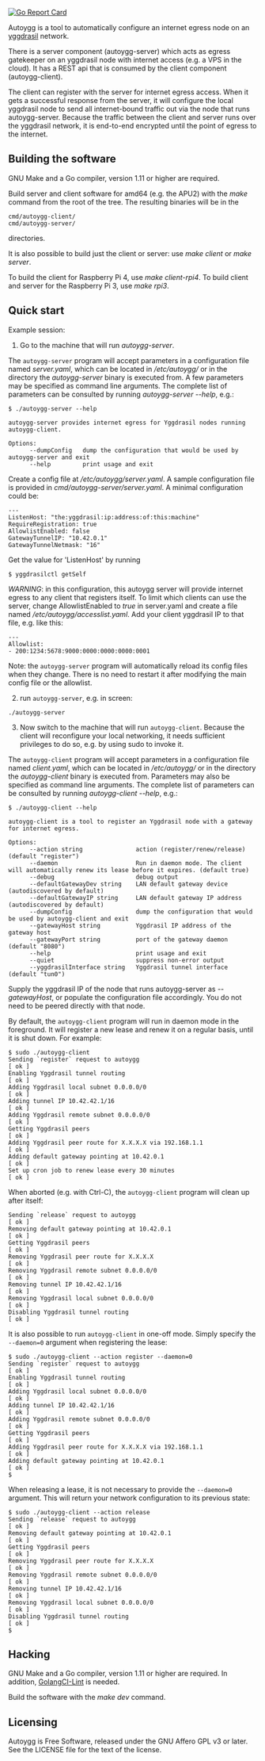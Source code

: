 
[![Go Report Card](https://goreportcard.com/badge/github.com/cure/autoygg)](https://goreportcard.com/report/github.com/cure/autoygg)

Autoygg is a tool to automatically configure an internet egress node on an
[yggdrasil](https://yggdrasil-network.github.io/) network.

There is a server component (autoygg-server) which acts as egress gatekeeper
on an yggdrasil node with internet access (e.g. a VPS in the cloud). It has a
REST api that is consumed by the client component (autoygg-client).

The client can register with the server for internet egress access. When it
gets a successful response from the server, it will configure the local
yggdrasil node to send all internet-bound traffic out via the node that runs
autoygg-server. Because the traffic between the client and server runs over the
yggdrasil network, it is end-to-end encrypted until the point of egress to the
internet.

## Building the software

GNU Make and a Go compiler, version 1.11 or higher are required.

Build server and client software for amd64 (e.g. the APU2) with the *make* command from the root of the tree. The resulting binaries will be in the

```
cmd/autoygg-client/
cmd/autoygg-server/
```

directories.

It is also possible to build just the client or server: use *make client* or *make server*.

To build the client for Raspberry Pi 4, use *make client-rpi4*. To build client and server for the Raspberry Pi 3, use *make rpi3*.

## Quick start

Example session:

1) Go to the machine that will run *autoygg-server*.

The `autoygg-server` program will accept parameters in a configuration file named *server.yaml*, which can be located in */etc/autoygg/* or in the directory the *autoygg-server* binary is executed from. A few parameters may be specified as command line arguments. The complete list of parameters can be consulted by running *autoygg-server --help*, e.g.:

```
$ ./autoygg-server --help

autoygg-server provides internet egress for Yggdrasil nodes running autoygg-client.

Options:
      --dumpConfig   dump the configuration that would be used by autoygg-server and exit
      --help         print usage and exit
```

Create a config file at */etc/autoygg/server.yaml*. A sample configuration file is provided in *cmd/autoygg-server/server.yaml*. A minimal configuration could be:

```
---
ListenHost: "the:yggdrasil:ip:address:of:this:machine"
RequireRegistration: true
AllowlistEnabled: false
GatewayTunnelIP: "10.42.0.1"
GatewayTunnelNetmask: "16"
```

Get the value for 'ListenHost' by running

```
$ yggdrasilctl getSelf
```

*WARNING*: in this configuration, this autoygg server will provide internet egress to any client that registers itself. To limit which clients can use the server, change AllowlistEnabled to *true* in server.yaml and create a file named */etc/autoygg/accesslist.yaml*. Add your client yggdrasil IP to that file, e.g. like this:

```
---
Allowlist:
- 200:1234:5678:9000:0000:0000:0000:0001
```

Note: the `autoygg-server` program will automatically reload its config files when they change. There is no need to restart it after modifying the main config file or the allowlist.

2) run `autoygg-server`, e.g. in screen:

```
./autoygg-server
```

3) Now switch to the machine that will run `autoygg-client`. Because the client will reconfigure your local networking, it needs sufficient privileges to do so, e.g. by using sudo to invoke it.

The `autoygg-client` program will accept parameters in a configuration file named *client.yaml*, which can be located in */etc/autoygg/* or in the directory the *autoygg-client* binary is executed from. Parameters may also be specified as command line arguments. The complete list of parameters can be consulted by running *autoygg-client --help*, e.g.:

```
$ ./autoygg-client --help

autoygg-client is a tool to register an Yggdrasil node with a gateway for internet egress.

Options:
      --action string               action (register/renew/release) (default "register")
      --daemon                      Run in daemon mode. The client will automatically renew its lease before it expires. (default true)
      --debug                       debug output
      --defaultGatewayDev string    LAN default gateway device (autodiscovered by default)
      --defaultGatewayIP string     LAN default gateway IP address (autodiscovered by default)
      --dumpConfig                  dump the configuration that would be used by autoygg-client and exit
      --gatewayHost string          Yggdrasil IP address of the gateway host
      --gatewayPort string          port of the gateway daemon (default "8080")
      --help                        print usage and exit
      --quiet                       suppress non-error output
      --yggdrasilInterface string   Yggdrasil tunnel interface (default "tun0")
```

Supply the yggdrasil IP of the node that runs autoygg-server as *--gatewayHost*, or populate the configuration file accordingly. You do not need to be peered directly with that node.

By default, the `autoygg-client` program will run in daemon mode in the foreground. It will register a new lease and renew it on a regular basis, until it is shut down. For example:

```
$ sudo ./autoygg-client
Sending `register` request to autoygg                                 [ ok ]
Enabling Yggdrasil tunnel routing                                     [ ok ]
Adding Yggdrasil local subnet 0.0.0.0/0                               [ ok ]
Adding tunnel IP 10.42.42.1/16                                        [ ok ]
Adding Yggdrasil remote subnet 0.0.0.0/0                              [ ok ]
Getting Yggdrasil peers                                               [ ok ]
Adding Yggdrasil peer route for X.X.X.X via 192.168.1.1               [ ok ]
Adding default gateway pointing at 10.42.0.1                          [ ok ]
Set up cron job to renew lease every 30 minutes                       [ ok ]

```

When aborted (e.g. with Ctrl-C), the `autoygg-client` program will clean up after itself:

```
Sending `release` request to autoygg                                  [ ok ]
Removing default gateway pointing at 10.42.0.1                        [ ok ]
Getting Yggdrasil peers                                               [ ok ]
Removing Yggdrasil peer route for X.X.X.X                             [ ok ]
Removing Yggdrasil remote subnet 0.0.0.0/0                            [ ok ]
Removing tunnel IP 10.42.42.1/16                                      [ ok ]
Removing Yggdrasil local subnet 0.0.0.0/0                             [ ok ]
Disabling Yggdrasil tunnel routing                                    [ ok ]
```

It is also possible to run `autoygg-client` in one-off mode. Simply specify the `--daemon=0` argument when registering the lease:

```
$ sudo ./autoygg-client --action register --daemon=0
Sending `register` request to autoygg                                 [ ok ]
Enabling Yggdrasil tunnel routing                                     [ ok ]
Adding Yggdrasil local subnet 0.0.0.0/0                               [ ok ]
Adding tunnel IP 10.42.42.1/16                                        [ ok ]
Adding Yggdrasil remote subnet 0.0.0.0/0                              [ ok ]
Getting Yggdrasil peers                                               [ ok ]
Adding Yggdrasil peer route for X.X.X.X via 192.168.1.1               [ ok ]
Adding default gateway pointing at 10.42.0.1                          [ ok ]
$
```

When releasing a lease, it is not necessary to provide the `--daemon=0` argument. This will return your network configuration to its previous state:

```
$ sudo ./autoygg-client --action release
Sending `release` request to autoygg                                  [ ok ]
Removing default gateway pointing at 10.42.0.1                        [ ok ]
Getting Yggdrasil peers                                               [ ok ]
Removing Yggdrasil peer route for X.X.X.X                             [ ok ]
Removing Yggdrasil remote subnet 0.0.0.0/0                            [ ok ]
Removing tunnel IP 10.42.42.1/16                                      [ ok ]
Removing Yggdrasil local subnet 0.0.0.0/0                             [ ok ]
Disabling Yggdrasil tunnel routing                                    [ ok ]
$
```
## Hacking

GNU Make and a Go compiler, version 1.11 or higher are required. In addition,
[GolangCI-Lint](https://github.com/golangci/golangci-lint) is needed.

Build the software with the *make dev* command.

## Licensing

Autoygg is Free Software, released under the GNU Affero GPL v3 or later. See the LICENSE file for the text of the license.
